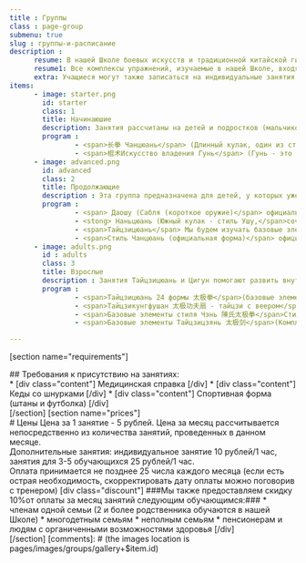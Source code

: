 ```yaml
---
title : Группы
class : page-group
submenu: true
slug : группы-и-расписание
description :
      resume: В нашей Школе боевых искусств и традиционной китайской гимнастики мы следуем китайской традиции групповых тренировок Ушу. Таким образом на ряду с боевым искусством мы культивируем умение работать в команде, атмосферу дружбы и гармоничных социальных отношений. Группы формируются в зависимости от возраста обучающихся, есть группы как для детей, так и для взрослых. В практике Ушу не существует разделения на занятия для девочек и мальчиков, мужчин и женщин, тренировочный процесс открыт для всех.
      resume1: Все комплексы упражнений, изучаемые в нашей Школе, входят в официальную программу изучения Ушу в Китае, все системы и стили подаются в строгом соблюдении методики их создателей или соответствующих официальных организаций в Китае.<div class="parallax"></div>
      extra: Учащиеся могут также записаться на индивидуальные занятия и посещать их в свободное от основных занятий время. Индивидуальные занятия помогают закрепить ранее изученный материал, наверстать упущенные занятия, либо получить дополнительные знания и умения. Дополнительные занятия проводятся индивидуально или в маленьких группах, состоящих из 3-5 учеников.
items:
      - image: starter.png
        id: starter
        class: 1
        title: Начинаюшие
        description: Занятия рассчитаны на детей и подростков (мальчиков и девочек, юношей и девушек) без специальной спортивной подготовки.  Ученики овладеют базовыми элементами стиля 长拳 Чанцюань (длинный кулак), научатся элементам работы с шестом 棍 Гунь, принадлежащих к стилям северного Китая. В течение всего курса также будут изучать базовые техники Тайцзицюань, Цигун и Медитации.Когда ученик добьется хороших результатов, он будет рекомендован в группу Продолжающих обучение, для овладения другими стилями Ушу.Ученики, начинающие занятия в нашей Школе боевых искусств и китайской традиционной гимнастики, сперва пройдут общую подготовку по развитию базовых навыков, необходимых для занятий Ушу. К ним относятся растяжка, координация движений, скорость реакции, выносливость, сила, работа в группе, самостоятельность и др.
        program :
                - <span>长拳 Чанцюань</span> (Длинный кулак, один из стилей	 северного Китая. Современный стиль, сочетающий в себе такие традиционные стили севера как 少林拳Шаолиньцюань, 华拳Хуацюань, 抱拳Паoцюань и другие).
                - <span>棍术Искусство владения Гунь</span> (Гунь - это шест, согласно традиционным представлениям, - первое боевое оружие в Ушу. Использование техник с шестом позволяет ученикам научиться обращаться этим оружием как частью собственного тела.               
      - image: advanced.png
        id: advanced
        class: 2
        title: Продолжающие
        description : Эта группа предназначена для детей, у которых уже есть хорошие базовые знания Ушу. На занятиях мы будем изучать новые стили, делать упражнения для улучшения техники и развития навыков и способностей.
        program :
                - <span> Даошу (Сабля (короткое оружие)</span> официальный стиль, который обязательно присутствует на всех соревнованиях по Ушу)
                - <stong> Наньцюань (Южный кулак - стиль Ушу,</span>сочетающий в себе основные техники традиционных стилей, распространенных в южных районах Китая.
                - <span>Тайцзицюань</span> Мы будем изучать базовые элементы стиля Ян, базовые комплексы, состоящие из 16 и 24 элементов)
                - <span>Стиль Чанцюань (официальная форма)</span> официальный комплекс, представленный на соревнованиях по Ушу. Исполнение элементов требует высокого уровня техники)
      - image: adults.png
        id : adults
        class: 3
        title: Взрослые
        description : Занятия Тайцзицюань и Цигун помогают развить внутренние и физические силы, обрести спокойствие и ясность мысли, контролировать поток энергии.<br>ЗАНЯТИЯ ДЛЯ МОЛОДЕЖИ И ВЗРОСЛЫХ. ФИЗИЧЕСКОЕ СОСТОЯНИЕ ЗНАЧЕНИЯ НЕ ИМЕЕТ.
        program :
                - <span>Тайцзицюань 24 формы 太极拳</span>(базовые элементы стиля Ян. Это самый распространенный стиль Тайцзицюань, так как все движения выполняются мягко и гармонично. Очень подходит для начал изучения Тайцзицюань).  
                - <span>Тайцзикунгфушан 太极功夫扇 - тайцзи с веером</span>(Упражнения выполняемые с веером - традиционным боевым оружием в Ушу. Комплексы с веером созданы на основе различных стилей. Помогают развить координацию, память, скорость реакции. Предназначены для взрослых.)
                - <span>Базовые элементы стиля Чэнь 陳氏太极拳</span>Стиль Чэнь - является самым ранним  направлением Тайцзицюань. Все другие стили и течения - это в той или иной мере видоизменения стиля Чэнь.)
                - <span>Базовые элементы Тайцзицзянь 太极剑</span>(Комплексы упражнений с мечом Цзянь)

---
```

[section name="requirements"]
<div markdown=1 class="requirements-list styled-list">
  ## Требования к присутствию на занятиях:
<div markdown="1" class="list-content">
  * [div class="content"] Медицинская справка [/div]
  * [div class="content"] Кеды со шнурками [/div]
  * [div class="content"] Cпортивная форма (штаны и футболка) [/div]
</div>
</div>
[/section]
[section name="prices"]
<div markdown=1 class="prices">
# Цены
Цена за 1 занятие - 5 рублей. Цена за месяц рассчитывается непосредственно из количества занятий, проведенных в данном месяце.
<div class="extra-lessons">
Дополнительные занятия: индивидуальное занятие 10 рублей/1 час, занятия для 3-5 обучающихся 25 рублей/1 час.</div>
Оплата принимается не позднее 25 числа каждого месяца (если есть острая необходимость, скорректировать дату оплаты можно поговорив с тренером)
[div class="discount"]
###Мы также предоставляем скидку <span class="fa-stack fa-2x"><i class="fas fas fa-certificate fa-stack-2x"></i><span class="fas fa-stack-1x fa-inverse">10%</span></span>от оплаты за месяц занятий следующим обучающимся:###
 * членам одной семьи (2 и более родственника обучаются в нашей Школе)
 * многодетным семьям
 * неполным семьям
 * пенсионерам и людям с органиченными возможностями здоровья
[/div]
 </div>
[/section]
[comments]: # (the images location is pages/images/groups/gallery+$item.id)
